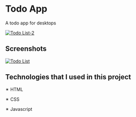 
# Todo App

A todo app for desktops

[![Todo List-2](https://i.im.ge/2023/05/23/hF5u6Y.Todo-List-2.png)](https://im.ge/i/hF5u6Y)


## Screenshots

[![Todo List](https://i.im.ge/2023/05/23/hF5dep.Todo-List.png)](https://im.ge/i/hF5dep)


##  Technologies that I used in this project


✴ HTML

✴ CSS

✴ Javascript
